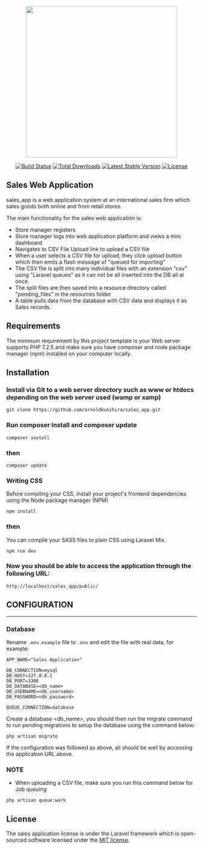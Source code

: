 <p align="center"><a href="https://laravel.com" target="_blank"><img src="https://raw.githubusercontent.com/laravel/art/master/logo-lockup/5%20SVG/2%20CMYK/1%20Full%20Color/laravel-logolockup-cmyk-red.svg" width="400"></a></p>

<p align="center">
<a href="https://travis-ci.org/laravel/framework"><img src="https://travis-ci.org/laravel/framework.svg" alt="Build Status"></a>
<a href="https://packagist.org/packages/laravel/framework"><img src="https://poser.pugx.org/laravel/framework/d/total.svg" alt="Total Downloads"></a>
<a href="https://packagist.org/packages/laravel/framework"><img src="https://poser.pugx.org/laravel/framework/v/stable.svg" alt="Latest Stable Version"></a>
<a href="https://packagist.org/packages/laravel/framework"><img src="https://poser.pugx.org/laravel/framework/license.svg" alt="License"></a>
</p>

## Sales Web Application

sales_app is a web application system at an international sales firm which sales goods both online and from retail stores.

The main functionality for the sales web application is: 

- Store manager registers
- Store manager logs into web application platform and views a mini dashboard
- Navigates to CSV File Upload link to upload a CSV file
- When a user selects a CSV file for upload, they click upload button which then emits a flash message of "queued for importing"
- The CSV file is split into many individual files with an extension "csv" using "Laravel queues" as it can not be all inserted into the DB all at once.
- The split files are then saved into a resource directory called "pending_files" in the resources folder
- A table pulls data from the database with CSV data and displays it as Sales records.

## Requirements

The minimum requirement by this project template is your Web server supports PHP 7.2.5 and make sure you have composer and node package manager (npm) installed on your computer locally.

## Installation

### Install via Git to a web server directory such as www or htdocs depending on the web server used (wamp or xamp)

~~~
git clone https://github.com/arnoldkunihira/sales_app.git
~~~

### Run composer Install and composer update

~~~
composer install 
~~~

### then

~~~
composer update 
~~~


### Writing CSS
Before compiling your CSS, install your project's frontend dependencies using the Node package manager (NPM)

~~~
npm install 
~~~

### then
You can compile your SASS files to plain CSS using Laravel Mix.

~~~
npm run dev
~~~

### Now you should be able to access the application through the following URL:

~~~
http://localhost/sales_app/public/
~~~

## CONFIGURATION
-------------

### Database

Rename `.env.example` file to `.env` and edit the file with real data, for example:

~~~
APP_NAME="Sales Application"
~~~

~~~
DB_CONNECTION=mysql
DB_HOST=127.0.0.1
DB_PORT=3306
DB_DATABASE=<db_name>
DB_USERNAME=<db_username>
DB_PASSWORD=<db_password>
~~~

~~~
QUEUE_CONNECTION=database
~~~

Create a database <db_name>, you should then run the migrate command to run pending migrations to setup the database using the command below:

~~~
php artisan migrate
~~~

If the configuration was followed as above, all should be well by accessing the application URL above.

### NOTE
- When uploading a CSV file, make sure you run this command below for Job queuing
~~~
php artisan queue:work
~~~

## License

The sales application license is under the Laravel framework which is open-sourced software licensed under the [MIT license](https://opensource.org/licenses/MIT).
